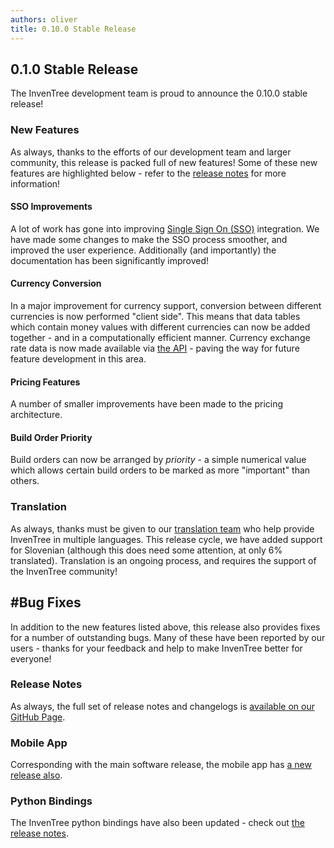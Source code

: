```yaml
---
authors: oliver
title: 0.10.0 Stable Release
---
```


## 0.1.0 Stable Release


The InvenTree development team is proud to announce the 0.10.0 stable release!

### New Features

As always, thanks to the efforts of our development team and larger community, this release is packed full of new features! Some of these new features are highlighted below - refer to the [release notes](#release-notes) for more information!

#### SSO Improvements

A lot of work has gone into improving [Single Sign On (SSO)](https://docs.inventree.org/en/latest/settings/SSO/) integration. We have made some changes to make the SSO process smoother, and improved the user experience. Additionally (and importantly) the documentation has been significantly improved!

#### Currency Conversion

In a major improvement for currency support, conversion between different currencies is now performed "client side". This means that data tables which contain money values with different currencies can now be added together - and in a computationally efficient manner. Currency exchange rate data is now made available via [the API](https://docs.inventree.org/en/latest/api/api/) - paving the way for future feature development in this area.

#### Pricing Features

A number of smaller improvements have been made to the pricing architecture.

#### Build Order Priority

Build orders can now be arranged by *priority* - a simple numerical value which allows certain build orders to be marked as more "important" than others.

### Translation

As always, thanks must be given to our [translation team](https://crowdin.com/project/inventree) who help provide InvenTree in multiple languages. This release cycle, we have added support for Slovenian (although this does need some attention, at only 6% translated). Translation is an ongoing process, and requires the support of the InvenTree community!

## #Bug Fixes

In addition to the new features listed above, this release also provides fixes for a number of outstanding bugs. Many of these have been reported by our users - thanks for your feedback and help to make InvenTree better for everyone!

### Release Notes

As always, the full set of release notes and changelogs is [available on our GitHub Page](https://github.com/inventree/InvenTree/releases/tag/0.10.0).

### Mobile App

Corresponding with the main software release, the mobile app has [a new release also](https://github.com/inventree/inventree-app/releases/tag/0.10.0).

### Python Bindings

The InvenTree python bindings have also been updated - check out [the release notes](https://github.com/inventree/inventree-python/releases/tag/0.10.0).
